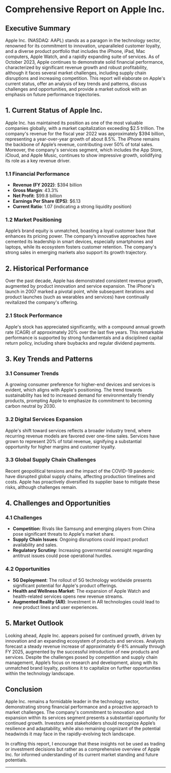 # Comprehensive Report on Apple Inc.

## Executive Summary

Apple Inc. (NASDAQ: AAPL) stands as a paragon in the technology sector, renowned for its commitment to innovation, unparalleled customer loyalty, and a diverse product portfolio that includes the iPhone, iPad, Mac computers, Apple Watch, and a rapidly expanding suite of services. As of October 2023, Apple continues to demonstrate solid financial performance, characterized by significant revenue growth and robust profitability, although it faces several market challenges, including supply chain disruptions and increasing competition. This report will elaborate on Apple's current status, offer an analysis of key trends and patterns, discuss challenges and opportunities, and provide a market outlook with an emphasis on future performance trajectories.

## 1. Current Status of Apple Inc.

Apple Inc. has maintained its position as one of the most valuable companies globally, with a market capitalization exceeding $2.5 trillion. The company's revenue for the fiscal year 2022 was approximately $394 billion, representing a year-over-year growth of about 8.5%. The iPhone remains the backbone of Apple’s revenue, contributing over 50% of total sales. Moreover, the company's services segment, which includes the App Store, iCloud, and Apple Music, continues to show impressive growth, solidifying its role as a key revenue driver.

### 1.1 Financial Performance

- **Revenue (FY 2022)**: $394 billion
- **Gross Margin**: 43.3%
- **Net Profit**: $99.8 billion
- **Earnings Per Share (EPS)**: $6.13
- **Current Ratio**: 1.07 (indicating a strong liquidity position)

### 1.2 Market Positioning

Apple’s brand equity is unmatched, boasting a loyal customer base that enhances its pricing power. The company’s innovative approaches have cemented its leadership in smart devices, especially smartphones and laptops, while its ecosystem fosters customer retention. The company's strong sales in emerging markets also support its growth trajectory.

## 2. Historical Performance

Over the past decade, Apple has demonstrated consistent revenue growth, augmented by product innovation and service expansion. The iPhone's launch in 2007 marked a pivotal point, while subsequent iterations and product launches (such as wearables and services) have continually revitalized the company's offering. 

### 2.1 Stock Performance

Apple's stock has appreciated significantly, with a compound annual growth rate (CAGR) of approximately 20% over the last five years. This remarkable performance is supported by strong fundamentals and a disciplined capital return policy, including share buybacks and regular dividend payments.

## 3. Key Trends and Patterns

### 3.1 Consumer Trends

A growing consumer preference for higher-end devices and services is evident, which aligns with Apple's positioning. The trend towards sustainability has led to increased demand for environmentally friendly products, prompting Apple to emphasize its commitment to becoming carbon neutral by 2030.

### 3.2 Digital Services Expansion

Apple's shift toward services reflects a broader industry trend, where recurring revenue models are favored over one-time sales. Services have grown to represent 20% of total revenue, signifying a substantial opportunity for higher margins and customer loyalty.

### 3.3 Global Supply Chain Challenges

Recent geopolitical tensions and the impact of the COVID-19 pandemic have disrupted global supply chains, affecting production timelines and costs. Apple has proactively diversified its supplier base to mitigate these risks, although challenges remain.

## 4. Challenges and Opportunities

### 4.1 Challenges

- **Competition**: Rivals like Samsung and emerging players from China pose significant threats to Apple's market share.
- **Supply Chain Issues**: Ongoing disruptions could impact product availability and sales.
- **Regulatory Scrutiny**: Increasing governmental oversight regarding antitrust issues could pose operational hurdles.

### 4.2 Opportunities

- **5G Deployment**: The rollout of 5G technology worldwide presents significant potential for Apple's product offerings.
- **Health and Wellness Market**: The expansion of Apple Watch and health-related services opens new revenue streams.
- **Augmented Reality (AR)**: Investment in AR technologies could lead to new product lines and user experiences.

## 5. Market Outlook

Looking ahead, Apple Inc. appears poised for continued growth, driven by innovation and an expanding ecosystem of products and services. Analysts forecast a steady revenue increase of approximately 6-8% annually through FY 2025, augmented by the successful introduction of new products and services. Despite the challenges posed by competition and supply chain management, Apple’s focus on research and development, along with its unmatched brand loyalty, positions it to capitalize on further opportunities within the technology landscape.

## Conclusion

Apple Inc. remains a formidable leader in the technology sector, demonstrating strong financial performance and a proactive approach to market challenges. The company's commitment to innovation and expansion within its services segment presents a substantial opportunity for continued growth. Investors and stakeholders should recognize Apple’s resilience and adaptability, while also remaining cognizant of the potential headwinds it may face in the rapidly-evolving tech landscape. 

In crafting this report, I encourage that these insights not be used as trading or investment decisions but rather as a comprehensive overview of Apple Inc. for informed understanding of its current market standing and future potentials. 

---
